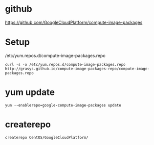 # github

https://github.com/GoogleCloudPlatform/compute-image-packages

# Setup

/etc/yum.repos.d/compute-image-packages.repo

```
curl -s -o /etc/yum.repos.d/compute-image-packages.repo http://grasys.github.io/compute-image-packages-repo/compute-image-packages.repo
```

# yum update

```
yum --enablerepo=google-compute-image-packages update
```

# createrepo

```
createrepo CentOS/GoogleCloudPlatform/
```
